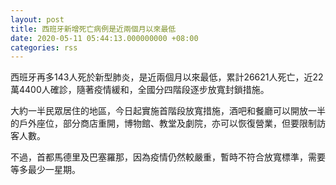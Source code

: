 ```yaml
---
layout: post
title: 西班牙新增死亡病例是近兩個月以來最低
date: 2020-05-11 05:44:13.000000000 +08:00
categories: rss
---
```


西班牙再多143人死於新型肺炎，是近兩個月以來最低，累計26621人死亡，近22萬4400人確診，隨著疫情緩和，全國分四階段逐步放寬封鎖措施。

大約一半民眾居住的地區，今日起實施首階段放寬措施，酒吧和餐廳可以開放一半的戶外座位，部分商店重開，博物館、教堂及劇院，亦可以恢復營業，但要限制訪客人數。

不過，首都馬德里及巴塞羅那，因為疫情仍然較嚴重，暫時不符合放寬標準，需要等多最少一星期。
